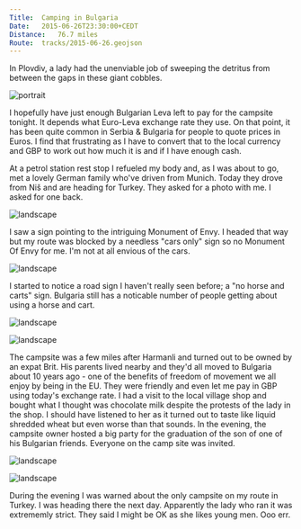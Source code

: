 ```yaml
---
Title:	Camping in Bulgaria
Date:	2015-06-26T23:30:00+CEDT
Distance:	76.7 miles
Route:	tracks/2015-06-26.geojson
---
```


In Plovdiv, a lady had the unenviable job of sweeping the detritus from between the gaps in these giant cobbles. 

![portrait](https://pbs.twimg.com/media/CIaz0CXWEAArTdC.jpg:large "Cobblestone")

I hopefully have just enough Bulgarian Leva left to pay for the campsite tonight. It depends what Euro-Leva exchange rate they use. On that point, it has been quite common in Serbia & Bulgaria for people to quote prices in Euros. I find that frustrating as I have to convert that to the local currency and GBP to work out how much it is and if I have enough cash.

At a petrol station rest stop I refueled my body and, as I was about to go, met a lovely German family who've driven from Munich. Today they drove from Ni&scaron; and are heading for Turkey. They asked for a photo with me. I asked for one back.

![landscape](https://farm1.staticflickr.com/480/19272944878_97dfc23a6e.jpg "German family")

I saw a sign pointing to the intriguing Monument of Envy. I headed that way but my route was blocked by a needless "cars only" sign so no Monument Of Envy for me. I'm not at all envious of the cars.

![landscape](https://pbs.twimg.com/media/CIa5kEiVAAAAbtB.jpg:large "Monument of Envy")

I started to notice a road sign I haven't really seen before; a "no horse and carts" sign. Bulgaria still has a noticable number of people getting about using a horse and cart.

![landscape](https://farm4.staticflickr.com/3841/19274400989_ea2c1df009.jpg "No horse and carts")

![landscape](https://farm4.staticflickr.com/3666/19272993848_afb127095d.jpg "Looking down to Harmanli")

The campsite was a few miles after Harmanli and turned out to be owned by an expat Brit. His parents lived nearby and they'd all moved to Bulgaria about 10 years ago - one of the benefits of freedom of movement we all enjoy by being in the EU. They were friendly and even let me pay in GBP using today's exchange rate. I had a visit to the local village shop and bought what I thought was chocolate milk despite the protests of the lady in the shop. I should have listened to her as it turned out to taste like liquid shredded wheat but even worse than that sounds. In the evening, the campsite owner hosted a big party for the graduation of the son of one of his Bulgarian friends. Everyone on the camp site was invited.

![landscape](https://farm1.staticflickr.com/321/19273022350_e65d6e0213.jpg "Biser camp")

![landscape](https://farm1.staticflickr.com/398/19464853291_2efe3284e6.jpg "Graduation party")

During the evening I was warned about the only campsite on my route in Turkey. I was heading there the next day. Apparently the lady who ran it was extrememly strict. They said I might be OK as she likes young men. Ooo err.